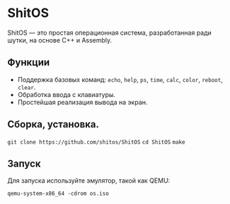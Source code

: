 # ShitOS

ShitOS — это простая операционная система, разработанная ради шутки, на основе C++ и Assembly.

## Функции

- Поддержка базовых команд: `echo`, `help`, `ps`, `time`, `calc`, `color`, `reboot`, `clear`.
- Обработка ввода с клавиатуры.
- Простейшая реализация вывода на экран.

## Сборка, установка.

`git clone https://github.com/shitos/ShitOS`
`cd ShitOS`
`make`


## Запуск

Для запуска используйте эмулятор, такой как QEMU:

`qemu-system-x86_64 -cdrom os.iso`

